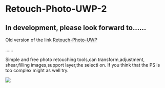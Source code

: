 # Retouch-Photo-UWP-2

## In development, please look forward to......

Old version of the link
[Retouch-Photo-UWP](https://github.com/ysdy44/Retouch-Photo-UWP)

......

Simple and free photo retouching tools,can transform,adjustment, shear,filling images,support layer,the selecti on. If you think that the PS is too complex might as well try.

![](https://github.com/ysdy44/Retouch-Photo-UWP-2/blob/master/ScreenShot/2018-12-6-MarqueeTool.gif)
